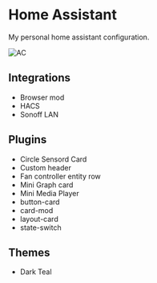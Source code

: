 # Home Assistant

My personal home assistant configuration.

![AC](https://i.ibb.co/NsZ8nSB/799-CD769-28-E9-4-FC0-8-C16-889-A30-C9-E94-A.png)

## Integrations

* Browser mod
* HACS
* Sonoff LAN

## Plugins

* Circle Sensord Card
* Custom header
* Fan controller entity row
* Mini Graph card
* Mini Media Player
* button-card
* card-mod
* layout-card
* state-switch

## Themes

* Dark Teal

